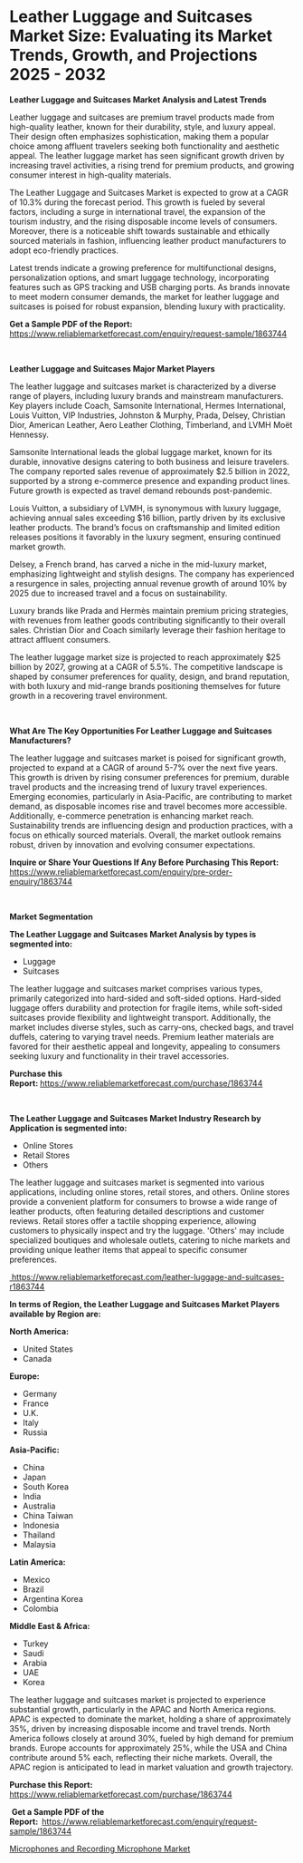 <p><h1>Leather Luggage and Suitcases Market Size: Evaluating its Market Trends, Growth, and Projections 2025 - 2032</h1></p><p><strong>Leather Luggage and Suitcases Market Analysis and Latest Trends</strong></p>
<p><p>Leather luggage and suitcases are premium travel products made from high-quality leather, known for their durability, style, and luxury appeal. Their design often emphasizes sophistication, making them a popular choice among affluent travelers seeking both functionality and aesthetic appeal. The leather luggage market has seen significant growth driven by increasing travel activities, a rising trend for premium products, and growing consumer interest in high-quality materials.</p><p>The Leather Luggage and Suitcases Market is expected to grow at a CAGR of 10.3% during the forecast period. This growth is fueled by several factors, including a surge in international travel, the expansion of the tourism industry, and the rising disposable income levels of consumers. Moreover, there is a noticeable shift towards sustainable and ethically sourced materials in fashion, influencing leather product manufacturers to adopt eco-friendly practices.</p><p>Latest trends indicate a growing preference for multifunctional designs, personalization options, and smart luggage technology, incorporating features such as GPS tracking and USB charging ports. As brands innovate to meet modern consumer demands, the market for leather luggage and suitcases is poised for robust expansion, blending luxury with practicality.</p></p>
<p><strong>Get a Sample PDF of the Report:&nbsp;</strong> <a href="https://www.reliablemarketforecast.com/enquiry/request-sample/1863744?utm_campaign=1105&utm_medium=2&utm_source=Github&utm_content=ia&utm_term=10022025&utm_id=leather-luggage-and-suitcases">https://www.reliablemarketforecast.com/enquiry/request-sample/1863744</a></p>
<p>&nbsp;</p>
<p><strong>Leather Luggage and Suitcases Major Market Players</strong></p>
<p><p>The leather luggage and suitcases market is characterized by a diverse range of players, including luxury brands and mainstream manufacturers. Key players include Coach, Samsonite International, Hermes International, Louis Vuitton, VIP Industries, Johnston & Murphy, Prada, Delsey, Christian Dior, American Leather, Aero Leather Clothing, Timberland, and LVMH Moët Hennessy.</p><p>Samsonite International leads the global luggage market, known for its durable, innovative designs catering to both business and leisure travelers. The company reported sales revenue of approximately $2.5 billion in 2022, supported by a strong e-commerce presence and expanding product lines. Future growth is expected as travel demand rebounds post-pandemic.</p><p>Louis Vuitton, a subsidiary of LVMH, is synonymous with luxury luggage, achieving annual sales exceeding $16 billion, partly driven by its exclusive leather products. The brand’s focus on craftsmanship and limited edition releases positions it favorably in the luxury segment, ensuring continued market growth.</p><p>Delsey, a French brand, has carved a niche in the mid-luxury market, emphasizing lightweight and stylish designs. The company has experienced a resurgence in sales, projecting annual revenue growth of around 10% by 2025 due to increased travel and a focus on sustainability.</p><p>Luxury brands like Prada and Hermès maintain premium pricing strategies, with revenues from leather goods contributing significantly to their overall sales. Christian Dior and Coach similarly leverage their fashion heritage to attract affluent consumers.</p><p>The leather luggage market size is projected to reach approximately $25 billion by 2027, growing at a CAGR of 5.5%. The competitive landscape is shaped by consumer preferences for quality, design, and brand reputation, with both luxury and mid-range brands positioning themselves for future growth in a recovering travel environment.</p></p>
<p>&nbsp;</p>
<p><strong>What Are The Key Opportunities For Leather Luggage and Suitcases Manufacturers?</strong></p>
<p><p>The leather luggage and suitcases market is poised for significant growth, projected to expand at a CAGR of around 5-7% over the next five years. This growth is driven by rising consumer preferences for premium, durable travel products and the increasing trend of luxury travel experiences. Emerging economies, particularly in Asia-Pacific, are contributing to market demand, as disposable incomes rise and travel becomes more accessible. Additionally, e-commerce penetration is enhancing market reach. Sustainability trends are influencing design and production practices, with a focus on ethically sourced materials. Overall, the market outlook remains robust, driven by innovation and evolving consumer expectations.</p></p>
<p><strong>Inquire or Share Your Questions If Any Before Purchasing This Report:</strong> <a href="https://www.reliablemarketforecast.com/enquiry/pre-order-enquiry/1863744?utm_campaign=1105&utm_medium=2&utm_source=Github&utm_content=ia&utm_term=10022025&utm_id=leather-luggage-and-suitcases">https://www.reliablemarketforecast.com/enquiry/pre-order-enquiry/1863744</a></p>
<p>&nbsp;</p>
<p><strong>Market Segmentation</strong></p>
<p><strong>The Leather Luggage and Suitcases Market Analysis by types is segmented into:</strong></p>
<p><ul><li>Luggage</li><li>Suitcases</li></ul></p>
<p><p>The leather luggage and suitcases market comprises various types, primarily categorized into hard-sided and soft-sided options. Hard-sided luggage offers durability and protection for fragile items, while soft-sided suitcases provide flexibility and lightweight transport. Additionally, the market includes diverse styles, such as carry-ons, checked bags, and travel duffels, catering to varying travel needs. Premium leather materials are favored for their aesthetic appeal and longevity, appealing to consumers seeking luxury and functionality in their travel accessories.</p></p>
<p><strong>Purchase this Report:&nbsp;</strong><a href="https://www.reliablemarketforecast.com/purchase/1863744?utm_campaign=1105&utm_medium=2&utm_source=Github&utm_content=ia&utm_term=10022025&utm_id=leather-luggage-and-suitcases">https://www.reliablemarketforecast.com/purchase/1863744</a></p>
<p>&nbsp;</p>
<p><strong>The Leather Luggage and Suitcases Market Industry Research by Application is segmented into:</strong></p>
<p><ul><li>Online Stores</li><li>Retail Stores</li><li>Others</li></ul></p>
<p><p>The leather luggage and suitcases market is segmented into various applications, including online stores, retail stores, and others. Online stores provide a convenient platform for consumers to browse a wide range of leather products, often featuring detailed descriptions and customer reviews. Retail stores offer a tactile shopping experience, allowing customers to physically inspect and try the luggage. 'Others' may include specialized boutiques and wholesale outlets, catering to niche markets and providing unique leather items that appeal to specific consumer preferences.</p></p>
<p><a href="https://www.reliablemarketforecast.com/leather-luggage-and-suitcases-r1863744?utm_campaign=1105&utm_medium=2&utm_source=Github&utm_content=ia&utm_term=10022025&utm_id=leather-luggage-and-suitcases">&nbsp;https://www.reliablemarketforecast.com/leather-luggage-and-suitcases-r1863744</a></p>
<p><strong>In terms of Region, the Leather Luggage and Suitcases Market Players available by Region are:</strong></p>
<p>
    <p> <strong> North America: </strong>
        <ul>
            <li>United States</li>
            <li>Canada</li>
        </ul>
        </p> 
    <p> <strong> Europe: </strong>
        <ul>
            <li>Germany</li>
            <li>France</li>
            <li>U.K.</li>
            <li>Italy</li>
            <li>Russia</li>
        </ul>
        </p> 
    <p> <strong> Asia-Pacific: </strong>
        <ul>
            <li>China</li>
            <li>Japan</li>
            <li>South Korea</li>
            <li>India</li>
            <li>Australia</li>
            <li>China Taiwan</li>
            <li>Indonesia</li>
            <li>Thailand</li>
            <li>Malaysia</li>
        </ul>
        </p> 
    <p> <strong> Latin America: </strong>
        <ul>
            <li>Mexico</li>
            <li>Brazil</li>
            <li>Argentina Korea</li>
            <li>Colombia</li>
        </ul>
        </p> 
    <p> <strong> Middle East & Africa: </strong>
        <ul>
            <li>Turkey</li>
            <li>Saudi</li>
            <li>Arabia</li>
            <li>UAE</li>
            <li>Korea</li>
        </ul>
    </p>
    </p>
<p><p>The leather luggage and suitcases market is projected to experience substantial growth, particularly in the APAC and North America regions. APAC is expected to dominate the market, holding a share of approximately 35%, driven by increasing disposable income and travel trends. North America follows closely at around 30%, fueled by high demand for premium brands. Europe accounts for approximately 25%, while the USA and China contribute around 5% each, reflecting their niche markets. Overall, the APAC region is anticipated to lead in market valuation and growth trajectory.</p></p>
<p><strong>Purchase this Report: </strong><a href="https://www.reliablemarketforecast.com/purchase/1863744?utm_campaign=1105&utm_medium=2&utm_source=Github&utm_content=ia&utm_term=10022025&utm_id=leather-luggage-and-suitcases">https://www.reliablemarketforecast.com/purchase/1863744</a></p>
<p>&nbsp;<strong>Get a Sample PDF of the Report:&nbsp;&nbsp;</strong><a href="https://www.reliablemarketforecast.com/enquiry/request-sample/1863744?utm_campaign=1105&utm_medium=2&utm_source=Github&utm_content=ia&utm_term=10022025&utm_id=leather-luggage-and-suitcases">https://www.reliablemarketforecast.com/enquiry/request-sample/1863744</a></p>
<p><strong></strong></p>
<p><p><a href="https://github.com/prosalinda88/Market-Research-Report-List-7/blob/main/microphones-and-recording-microphone-market.md?utm_campaign=1105&utm_medium=2&utm_source=Github&utm_content=ia&utm_term=10022025&utm_id=leather-luggage-and-suitcases">Microphones and Recording Microphone Market</a></p></p>